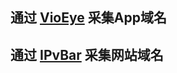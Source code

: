 ## 通过 [VioEye](https://www.txthinking.com) 采集App域名
## 通过 [IPvBar](https://chrome.google.com/webstore/detail/ipvbar/copjmgogifdfjkaenpallapiidcpkjbm) 采集网站域名
